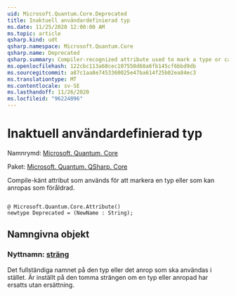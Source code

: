 ```yaml
---
uid: Microsoft.Quantum.Core.Deprecated
title: Inaktuell användardefinierad typ
ms.date: 11/25/2020 12:00:00 AM
ms.topic: article
qsharp.kind: udt
qsharp.namespace: Microsoft.Quantum.Core
qsharp.name: Deprecated
qsharp.summary: Compiler-recognized attribute used to mark a type or callable as deprecated.
ms.openlocfilehash: 122cbc113a68cec107558d68a6fb145cf6bbd9db
ms.sourcegitcommit: a87c1aa8e7453360025e47ba614f25b02ea84ec3
ms.translationtype: MT
ms.contentlocale: sv-SE
ms.lasthandoff: 11/26/2020
ms.locfileid: "96224096"
---
```

# <a name="deprecated-user-defined-type"></a>Inaktuell användardefinierad typ

Namnrymd: [Microsoft. Quantum. Core](xref:Microsoft.Quantum.Core)

Paket: [Microsoft. Quantum. QSharp. Core](https://nuget.org/packages/Microsoft.Quantum.QSharp.Core)


Compile-känt attribut som används för att markera en typ eller som kan anropas som föråldrad.

```qsharp

@ Microsoft.Quantum.Core.Attribute()
newtype Deprecated = (NewName : String);
```



## <a name="named-items"></a>Namngivna objekt

### <a name="newname--string"></a>Nyttnamn: [sträng](xref:microsoft.quantum.lang-ref.string)

Det fullständiga namnet på den typ eller det anrop som ska användas i stället.
Är inställt på den tomma strängen om en typ eller anropad har ersatts utan ersättning.